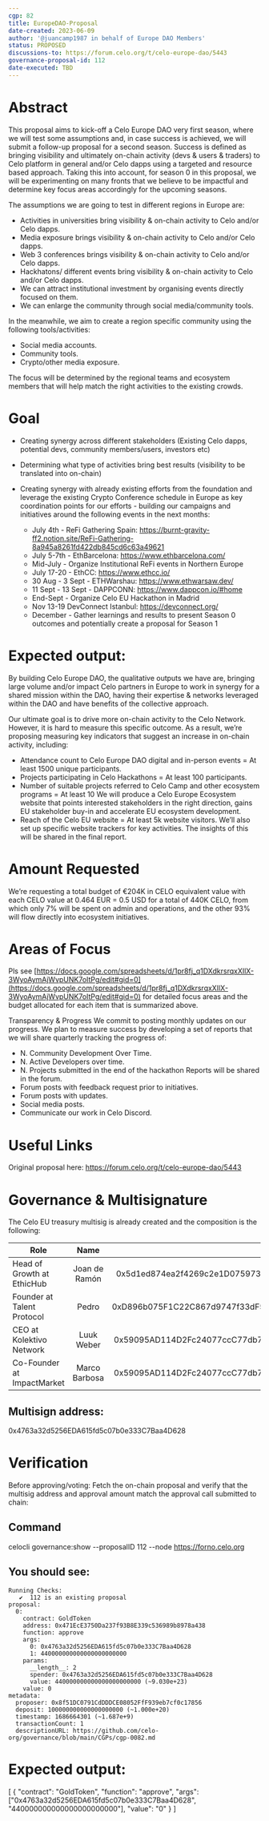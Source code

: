 ```yaml
---
cgp: 82
title: EuropeDAO-Proposal
date-created: 2023-06-09
author: '@juancamp1987 in behalf of Europe DAO Members'
status: PROPOSED
discussions-to: https://forum.celo.org/t/celo-europe-dao/5443
governance-proposal-id: 112
date-executed: TBD
---
```

<!---
YAML ends
-->

<!---
Beginnning of the proposal
-->
# Abstract
This proposal aims to kick-off a Celo Europe DAO very first season, where we will test some assumptions and, in case success is achieved, we will submit a follow-up proposal for a second season. Success is defined as bringing visibility and ultimately on-chain activity (devs & users & traders) to Celo platform in general and/or Celo dapps using a targeted and resource based approach. Taking this into account, for season 0 in this proposal, we will be experimenting on many fronts that we believe to be impactful and determine key focus areas accordingly for the upcoming seasons.

The assumptions we are going to test in different regions in Europe are:

- Activities in universities bring visibility & on-chain activity to Celo and/or Celo dapps.
- Media exposure brings visibility & on-chain activity to Celo and/or Celo dapps.
- Web 3 conferences brings visibility & on-chain activity to Celo and/or Celo dapps.
- Hackhatons/ different events bring visibility & on-chain activity to Celo and/or Celo dapps.
- We can attract institutional investment by organising events directly focused on them.
- We can enlarge the community through social media/community tools.

In the meanwhile, we aim to create a region specific community using the following tools/activities:

- Social media accounts.
- Community tools.
- Crypto/other media exposure.

The focus will be determined by the regional teams and ecosystem members that will help match the right activities to the existing crowds.

# Goal
- Creating synergy across different stakeholders (Existing Celo dapps, potential devs, community members/users, investors etc)
- Determining what type of activities bring best results (visibility to be translated into on-chain)
- Creating synergy with already existing efforts from the foundation and leverage the existing Crypto Conference schedule in Europe as key coordination points for our efforts - building our campaigns and initiatives around the following events in the next months:

  - July 4th - ReFi Gathering Spain: https://burnt-gravity-ff2.notion.site/ReFi-Gathering-8a945a8261fd422db845cd6c63a49621
  - July 5-7th - EthBarcelona: https://www.ethbarcelona.com/
  - Mid-July - Organize Institutional ReFi events in Northern Europe
  - July 17-20 - EthCC: https://www.ethcc.io/
  - 30 Aug - 3 Sept  - ETHWarshau: https://www.ethwarsaw.dev/
  - 11 Sept - 13 Sept - DAPPCONN: https://www.dappcon.io/#home
  - End-Sept - Organize Celo EU Hackathon in Madrid
  - Nov 13-19 DevConnect Istanbul: https://devconnect.org/
  - December - Gather learnings and results to present Season 0 outcomes and potentially create a proposal for Season 1

# Expected output:
By building Celo Europe DAO, the qualitative outputs we have are, bringing large volume and/or impact Celo partners in Europe to work in synergy for a shared mission within the DAO, having their expertise & networks leveraged within the DAO and have benefits of the collective approach.

Our ultimate goal is to drive more on-chain activity to the Celo Network. However,  it is hard to measure this specific outcome. As a result, we’re proposing measuring key indicators that suggest an increase in on-chain activity, including:
- Attendance count to Celo Europe DAO digital and in-person events = At least 1500 unique participants.
- Projects participating in Celo Hackathons = At least 100 participants.
- Number of suitable projects referred to Celo Camp and other ecosystem programs = At least 10
We will produce a Celo Europe Ecosystem website that points interested stakeholders in the right direction, gains EU stakeholder buy-in and accelerate EU ecosystem development.
- Reach of the Celo EU website = At least 5k website visitors.
We’ll also set up specific website trackers for key activities. The insights of this will be shared in the final report.

# Amount Requested
We’re requesting a total budget of €204K in CELO equivalent value with each CELO value at 0.464 EUR = 0.5 USD for a total of 440K CELO, from which only 7% will be spent on admin and operations, and the other 93% will flow directly into ecosystem initiatives.

# Areas of Focus
Pls see [https://docs.google.com/spreadsheets/d/1pr8fj_q1DXdkrsrqxXIlX-3WyoAymAjWvpUNK7oItPg/edit#gid=0](https://docs.google.com/spreadsheets/d/1pr8fj_q1DXdkrsrqxXIlX-3WyoAymAjWvpUNK7oItPg/edit#gid=0) for detailed focus areas and the budget allocated for each item that is summarized above.

Transparency & Progress
We commit to posting monthly updates on our progress. We plan to measure success by developing a set of reports that we will share quarterly tracking the progress of:
- N. Community Development Over Time.
- N. Active Developers over time.
- N. Projects submitted in the end of the hackathon Reports will be shared in the forum.
- Forum posts with feedback request prior to initiatives.
- Forum posts with updates.
- Social media posts.
- Communicate our work in Celo Discord.


# Useful Links
Original proposal here: https://forum.celo.org/t/celo-europe-dao/5443

# Governance & Multisignature
The Celo EU treasury multisig is already created and the composition is the following:

| Role                            | Name                |                                            |
| ---                             | :---:               | :---------------------:                    |
| Head of Growth at EthicHub      | Joan de Ramón       | 0x5d1ed874ea2f4269c2e1D075973c7fdb7b39154A |
| Founder at Talent Protocol      | Pedro               | 0xD896b075F1C22C867d9747f33dF5631bC01C15AA |
| CEO at Kolektivo Network        | Luuk Weber          | 0x59095AD114D2Fc24077ccC77db7eD04B082af11E |
| Co-Founder at ImpactMarket      | Marco Barbosa       | 0x59095AD114D2Fc24077ccC77db7eD04B082af11E |

## Multisign address:      
0x4763a32d5256EDA615fd5c07b0e333C7Baa4D628

<!---
End of the proposal
-->

# Verification
Before approving/voting: Fetch the on-chain proposal and verify that the multisig address and approval amount match the approval call submitted to chain:

## Command
celocli governance:show --proposalID 112 --node https://forno.celo.org

## You should see:
    Running Checks:
       ✔  112 is an existing proposal 
    proposal: 
      0: 
        contract: GoldToken
        address: 0x471EcE3750Da237f93B8E339c536989b8978a438
        function: approve
        args: 
          0: 0x4763a32d5256EDA615fd5c07b0e333C7Baa4D628
          1: 440000000000000000000000
        params: 
          __length__: 2
          spender: 0x4763a32d5256EDA615fd5c07b0e333C7Baa4D628
          value: 440000000000000000000000 (~9.030e+23)
        value: 0
    metadata: 
      proposer: 0x8f51DC0791CdDDDCE08052FfF939eb7cf0c17856
      deposit: 100000000000000000000 (~1.000e+20)
      timestamp: 1686664301 (~1.687e+9)
      transactionCount: 1
      descriptionURL: https://github.com/celo-org/governance/blob/main/CGPs/cgp-0082.md
<!---
This is the content of the mainnet.json file
-->

# Expected output:
[ { "contract": "GoldToken", "function": "approve", "args": ["0x4763a32d5256EDA615fd5c07b0e333C7Baa4D628", "440000000000000000000000"], "value": "0" } ]

<!---
End of the mainnet.json file
-->
